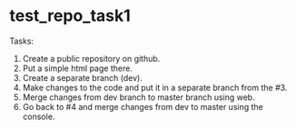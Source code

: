 # test_repo_task1
Tasks:
1. Create a public repository on github.
2. Put a simple html page there.
3. Create a separate branch (dev).
4. Make changes to the code and put it in a separate branch from the #3.
4. Merge changes from dev branch to master branch using web.
5. Go back to #4 and merge changes from dev to master using the console.
